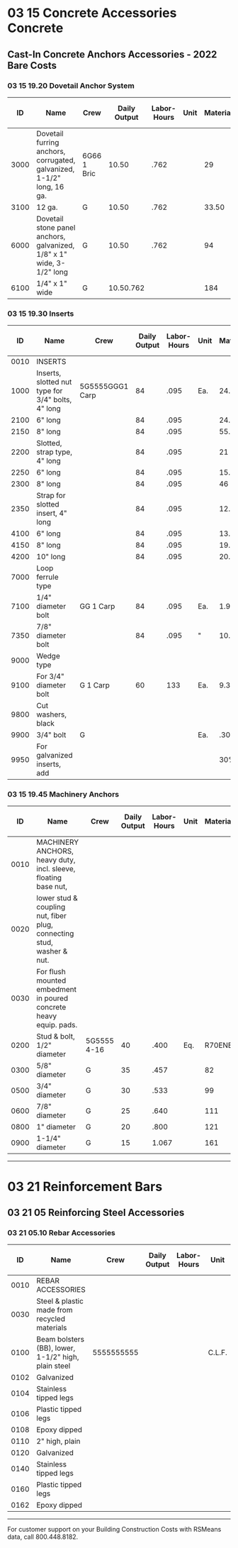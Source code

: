 # 03 15 Concrete Accessories Concrete

## Cast-In Concrete Anchors Accessories - 2022 Bare Costs

### 03 15 19.20 Dovetail Anchor System

| ID    | Name                                                                 | Crew   | Daily Output | Labor-Hours | Unit | Material | Labor | Equipment | Total | Total Incl O&P |
|-------|----------------------------------------------------------------------|--------|--------------|-------------|------|----------|-------|-----------|-------|----------------|
| 3000  | Dovetail furring anchors, corrugated, galvanized, 1-1/2" long, 16 ga.| 6G66 1 Bric | 10.50        | .762        |      | 29       | 42    |           | 71    | 95             |
| 3100  | 12 ga.                                                               | G      | 10.50        | .762        |      | 33.50    | 42    |           | 75.50 | 99.50          |
| 6000  | Dovetail stone panel anchors, galvanized, 1/8" x 1" wide, 3-1/2" long| G      | 10.50        | .762        |      | 94       | 42    |           | 136   | 167            |
| 6100  | 1/4" x 1" wide                                                       | G      | 10.50.762    |             |      | 184      | 42    |           | 226   | 265            |

### 03 15 19.30 Inserts

| ID    | Name                                                                 | Crew   | Daily Output | Labor-Hours | Unit | Material | Labor | Equipment | Total | Total Incl O&P |
|-------|----------------------------------------------------------------------|--------|--------------|-------------|------|----------|-------|-----------|-------|----------------|
| 0010  | INSERTS                                                              |        |              |             |      |          |       |           |       |                |
| 1000  | Inserts, slotted nut type for 3/4" bolts, 4" long                    | 5G5555GGG1 Carp | 84           | .095        | Ea.  | 24.50    | 5.35  |           | 29.85 | 34.50          |
| 2100  | 6" long                                                              |        | 84           | .095        |      | 24.50    | 5.35  |           | 29.85 | 35              |
| 2150  | 8" long                                                              |        | 84           | .095        |      | 55.50    | 5.35  |           | 60.85 | 69.50           |
| 2200  | Slotted, strap type, 4" long                                         |        | 84           | .095        |      | 21       | 5.35  |           | 26.35 | 31              |
| 2250  | 6" long                                                              |        | 84           | .095        |      | 15.55    | 5.35  |           | 20.90 | 25              |
| 2300  | 8" long                                                              |        | 84           | .095        |      | 46       | 5.35  |           | 51.35 | 58.50           |
| 2350  | Strap for slotted insert, 4" long                                    |        | 84           | .095        |      | 12.65    | 5.35  |           | 18    | 22              |
| 4100  | 6" long                                                              |        | 84           | .095        |      | 13.75    | 5.35  |           | 19.10 | 23              |
| 4150  | 8" long                                                              |        | 84           | .095        |      | 19.40    | 5.35  |           | 24.75 | 29.50           |
| 4200  | 10" long                                                             |        | 84           | .095        |      | 20.50    | 5.35  |           | 25.85 | 30.50           |
| 7000  | Loop ferrule type                                                    |        |              |             |      |          |       |           |       |                |
| 7100  | 1/4" diameter bolt                                                   | GG 1 Carp | 84        | .095        | Ea.  | 1.96     | 5.35  |           | 7.31  | 10.15           |
| 7350  | 7/8" diameter bolt                                                   |        | 84           | .095        | "    | 10.90    | 5.35  |           | 16.25 | 19.95           |
| 9000  | Wedge type                                                           |        |              |             |      |          |       |           |       |                |
| 9100  | For 3/4" diameter bolt                                               | G 1 Carp | 60         | 133         | Ea.  | 9.35     | 7.50  |           | 16.85 | 21.50           |
| 9800  | Cut washers, black                                                   |        |              |             |      |          |       |           |       |                |
| 9900  | 3/4" bolt                                                            | G      |              |             | Ea.  | .30      |       |           | .30   | .33             |
| 9950  | For galvanized inserts, add                                          |        |              |             |      | 30%      |       |           |       |                |

### 03 15 19.45 Machinery Anchors

| ID    | Name                                                                 | Crew   | Daily Output | Labor-Hours | Unit | Material | Labor | Equipment | Total   | Total Incl O&P |
|-------|----------------------------------------------------------------------|--------|--------------|-------------|------|----------|-------|-----------|---------|----------------|
| 0010  | MACHINERY ANCHORS, heavy duty, incl. sleeve, floating base nut,      |        |              |             |      |          |       |           |         |                |
| 0020  | lower stud & coupling nut, fiber plug, connecting stud, washer & nut. |        |              |             |      |          |       |           |         |                |
| 0030  | For flush mounted embedment in poured concrete heavy equip. pads.     |        |              |             |      |          |       |           |         |                |
| 0200  | Stud & bolt, 1/2" diameter                                           | 5G5555 4-16 | 40      | .400        | Eq.  | R70ENE   | 25    | 3.68      | 98.68   | 120            |
| 0300  | 5/8" diameter                                                        | G      | 35           | .457        |      | 82       | 29    | 4.21      | 115.21  | 139            |
| 0500  | 3/4" diameter                                                        | G      | 30           | .533        |      | 99       | 33.50 | 4.91      | 137.41  | 166            |
| 0600  | 7/8" diameter                                                        | G      | 25           | .640        |      | 111      | 40.50 | 5.90      | 157.40  | 191            |
| 0800  | 1" diameter                                                          | G      | 20           | .800        |      | 121      | 50.50 | 7.35      | 178.85  | 219            |
| 0900  | 1-1/4" diameter                                                      | G      | 15           | 1.067       |      | 161      | 67    | 9.80      | 237.80  | 291            |

---

# 03 21 Reinforcement Bars

## 03 21 05 Reinforcing Steel Accessories

### 03 21 05.10 Rebar Accessories

| ID    | Name                                                                 | Crew   | Daily Output | Labor-Hours | Unit   | Material | Labor | Equipment | Total | Total Incl O&P |
|-------|----------------------------------------------------------------------|--------|--------------|-------------|--------|----------|-------|-----------|-------|----------------|
| 0010  | REBAR ACCESSORIES                                                    |        |              |             |        |          |       |           |       |                |
| 0030  | Steel & plastic made from recycled materials                         |        |              |             |        |          |       |           |       |                |
| 0100  | Beam bolsters (BB), lower, 1-1/2" high, plain steel                  | 5555555555 |            |             | C.L.F. | 22       |       |           | 22    | 24             |
| 0102  | Galvanized                                                           |        |              |             |        | 58       |       |           | 58    | 64             |
| 0104  | Stainless tipped legs                                                |        |              |             |        | 480      |       |           | 480   | 530            |
| 0106  | Plastic tipped legs                                                  |        |              |             |        | 38       |       |           | 38    | 42             |
| 0108  | Epoxy dipped                                                         |        |              |             |        | 82       |       |           | 82    | 90             |
| 0110  | 2" high, plain                                                       |        |              |             |        | 40.50    |       |           | 40.50 | 44.50          |
| 0120  | Galvanized                                                           |        |              |             |        | 74       |       |           | 74    | 81.50          |
| 0140  | Stainless tipped legs                                                |        |              |             |        | 590      |       |           | 590   | 645            |
| 0160  | Plastic tipped legs                                                  |        |              |             |        | 58.50    |       |           | 58.50 | 64.50          |
| 0162  | Epoxy dipped                                                         |        |              |             |        | 93       |       |           | 93    | 102            |

---

For customer support on your Building Construction Costs with RSMeans data, call 800.448.8182.